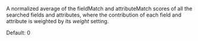 A normalized average of the fieldMatch and attributeMatch scores of all the searched fields and attributes, where the contribution of each field and attribute is weighted by its *weight* setting.

Default: 0